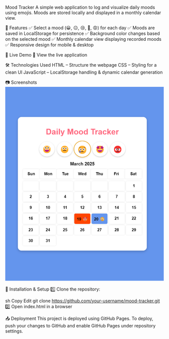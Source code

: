 Mood Tracker
A simple web application to log and visualize daily moods using emojis. Moods are stored locally and displayed in a monthly calendar view.

📌 Features
✅ Select a mood (😀, 😐, 😢, 🤩, 😡) for each day
✅ Moods are saved in LocalStorage for persistence
✅ Background color changes based on the selected mood
✅ Monthly calendar view displaying recorded moods
✅ Responsive design for mobile & desktop

🚀 Live Demo
🔗 View the live application

🛠️ Technologies Used
HTML – Structure the webpage
CSS – Styling for a clean UI
JavaScript – LocalStorage handling & dynamic calendar generation

📷 Screenshots
![alt text](image.png)

📂 Installation & Setup
1️⃣ Clone the repository:

sh
Copy
Edit
git clone https://github.com/your-username/mood-tracker.git
2️⃣ Open index.html in a browser

📤 Deployment
This project is deployed using GitHub Pages.
To deploy, push your changes to GitHub and enable GitHub Pages under repository settings.
